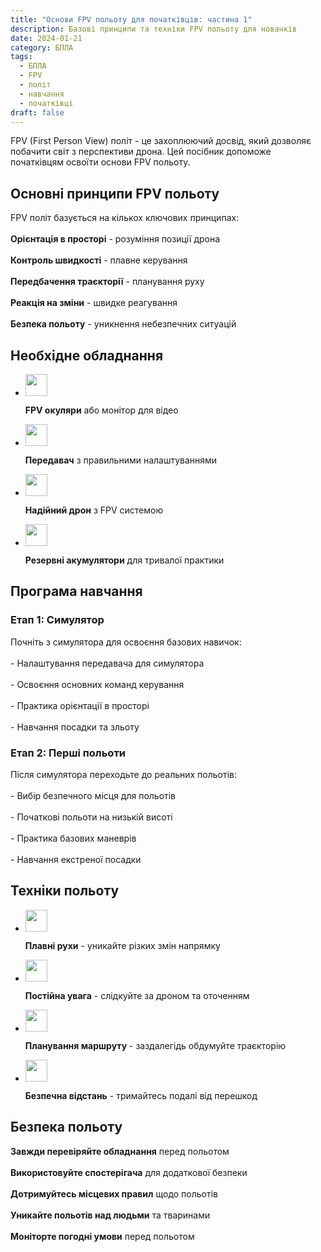```yaml
---
title: "Основи FPV польоту для початківців: частина 1"
description: Базові принципи та техніки FPV польоту для новачків
date: 2024-01-21
category: БПЛА
tags:
  - БПЛА
  - FPV
  - політ
  - навчання
  - початківці
draft: false
---
```


FPV (First Person View) політ - це захоплюючий досвід, який дозволяє побачити світ з перспективи дрона. Цей посібник допоможе початківцям освоїти основи FPV польоту.

<section id="basics" class="mt-8 scroll-mt-24">
<h2 class="font-[Montserrat] text-[20px] lg:text-[24px] border-b border-[#ba0108] pb-3 font-normal mb-3">Основні принципи FPV польоту</h2>
<p class="text-[16px] font-normal font-[Montserrat]">
FPV політ базується на кількох ключових принципах:
<br />
<br />
<strong>Орієнтація в просторі</strong> - розуміння позиції дрона
<br />
<br />
<strong>Контроль швидкості</strong> - плавне керування
<br />
<br />
<strong>Передбачення траєкторії</strong> - планування руху
<br />
<br />
<strong>Реакція на зміни</strong> - швидке реагування
<br />
<br />
<strong>Безпека польоту</strong> - уникнення небезпечних ситуацій
</p>
</section>

<section id="equipment" class="mt-10 scroll-mt-24">
<h2 class="font-[Montserrat] text-[20px] lg:text-[24px] border-b border-[#ba0108] pb-3 font-normal mb-3">Необхідне обладнання</h2>
<ul class="list-disc pl-5 space-y-2 text-[#333]">
<li class="flex gap-3 items-center">
<img width="35" height="35" src="/img/list-guide-one.png" alt="" style="filter: none; box-shadow: none;" />
<p class="text-[16px] font-normal font-[Montserrat]">
<strong>FPV окуляри</strong> або монітор для відео
</p>
</li>

<li class="flex gap-3 items-center">
<img width="35" height="35" src="/img/list-guide-two.png" alt="" style="filter: none; box-shadow: none;" />
<p class="text-[16px] font-normal font-[Montserrat]">
<strong>Передавач</strong> з правильними налаштуваннями
</p>
</li>

<li class="flex gap-3 items-center">
<img width="35" height="35" src="/img/list-guide-three.png" alt="" style="filter: none; box-shadow: none;" />
<p class="text-[16px] font-normal font-[Montserrat]">
<strong>Надійний дрон</strong> з FPV системою
</p>
</li>

<li class="flex gap-3 items-center">
<img width="35" height="35" src="/img/list-guide-four.png" alt="" style="filter: none; box-shadow: none;" />
<p class="text-[16px] font-normal font-[Montserrat]">
<strong>Резервні акумулятори</strong> для тривалої практики
</p>
</li>
</ul>
</section>

<section id="training" class="scroll-mt-24 mt-10 bg-[#f5f5f5] px-[29px] py-[27px]">
<h2 class="font-[Montserrat] text-[20px] lg:text-[24px] border-b border-[#ba0108] pb-3 font-normal mb-3">Програма навчання</h2>
<h3 class="font-[Montserrat] text-[18px] font-normal mb-3">Етап 1: Симулятор</h3>
<p class="text-[16px] font-normal font-[Montserrat]">
Почніть з симулятора для освоєння базових навичок:
<br />
<br />
- Налаштування передавача для симулятора
<br />
<br />
- Освоєння основних команд керування
<br />
<br />
- Практика орієнтації в просторі
<br />
<br />
- Навчання посадки та зльоту
</p>

<h3 class="font-[Montserrat] text-[18px] font-normal mb-3 mt-6">Етап 2: Перші польоти</h3>
<p class="text-[16px] font-normal font-[Montserrat]">
Після симулятора переходьте до реальних польотів:
<br />
<br />
- Вибір безпечного місця для польотів
<br />
<br />
- Початкові польоти на низькій висоті
<br />
<br />
- Практика базових маневрів
<br />
<br />
- Навчання екстреної посадки
</p>
</section>

<section id="techniques" class="mt-10 scroll-mt-24">
<h2 class="font-[Montserrat] text-[20px] lg:text-[24px] border-b border-[#ba0108] pb-3 font-normal mb-3">Техніки польоту</h2>
<ul class="list-disc pl-5 space-y-2 text-[#333]">
<li class="flex gap-3 items-center">
<img width="35" height="35" src="/img/list-guide-one.png" alt="" style="filter: none; box-shadow: none;" />
<p class="text-[16px] font-normal font-[Montserrat]">
<strong>Плавні рухи</strong> - уникайте різких змін напрямку
</p>
</li>

<li class="flex gap-3 items-center">
<img width="35" height="35" src="/img/list-guide-two.png" alt="" style="filter: none; box-shadow: none;" />
<p class="text-[16px] font-normal font-[Montserrat]">
<strong>Постійна увага</strong> - слідкуйте за дроном та оточенням
</p>
</li>

<li class="flex gap-3 items-center">
<img width="35" height="35" src="/img/list-guide-three.png" alt="" style="filter: none; box-shadow: none;" />
<p class="text-[16px] font-normal font-[Montserrat]">
<strong>Планування маршруту</strong> - заздалегідь обдумуйте траєкторію
</p>
</li>

<li class="flex gap-3 items-center">
<img width="35" height="35" src="/img/list-guide-four.png" alt="" style="filter: none; box-shadow: none;" />
<p class="text-[16px] font-normal font-[Montserrat]">
<strong>Безпечна відстань</strong> - тримайтесь подалі від перешкод
</p>
</li>
</ul>
</section>

<section id="safety" class="mt-10 scroll-mt-24">
<h2 class="font-[Montserrat] text-[20px] lg:text-[24px] border-b border-[#ba0108] pb-3 font-normal mb-3">Безпека польоту</h2>
<p class="text-[16px] font-normal font-[Montserrat]">
<strong>Завжди перевіряйте обладнання</strong> перед польотом
<br />
<br />
<strong>Використовуйте спостерігача</strong> для додаткової безпеки
<br />
<br />
<strong>Дотримуйтесь місцевих правил</strong> щодо польотів
<br />
<br />
<strong>Уникайте польотів над людьми</strong> та тваринами
<br />
<br />
<strong>Моніторте погодні умови</strong> перед польотом
</p>
</section> 

